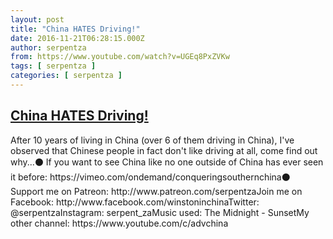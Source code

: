 ```yaml
---
layout: post
title: "China HATES Driving!"
date: 2016-11-21T06:28:15.000Z
author: serpentza
from: https://www.youtube.com/watch?v=UGEq8PxZVKw
tags: [ serpentza ]
categories: [ serpentza ]
---
```

<!--1479709695000-->
[China HATES Driving!](https://www.youtube.com/watch?v=UGEq8PxZVKw)
------

<div>
After 10 years of living in China (over 6 of them driving in China), I've observed that Chinese people in fact don't like driving at all, come find out why...⚫ If you want to see China like no one outside of China has ever seen it before: https://vimeo.com/ondemand/conqueringsouthernchina⚫ Support me on Patreon: http://www.patreon.com/serpentzaJoin me on Facebook: http://www.facebook.com/winstoninchinaTwitter: @serpentzaInstagram: serpent_zaMusic used: The Midnight - SunsetMy other channel: https://www.youtube.com/c/advchina
</div>
